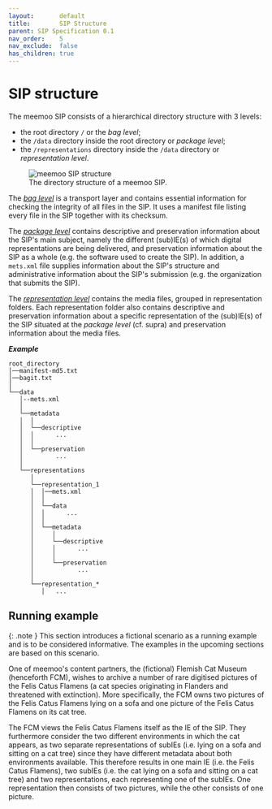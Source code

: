 ```yaml
---
layout:       default
title:        SIP Structure
parent: SIP Specification 0.1
nav_order:    5
nav_exclude:  false
has_children: true
---
```


# SIP structure

The meemoo SIP consists of a hierarchical directory structure with 3 levels:

- the root directory `/` or the _bag level_;
- the `/data` directory inside the root directory or _package level_;
- the `/representations` directory inside the `/data` directory or _representation level_.

<figure class="mx-auto">
  <img src="../../../../../assets/images_spec/sip_structure.png" alt="meemoo SIP structure" /> 
  <figcaption>The directory structure of a meemoo SIP.</figcaption>
</figure>

The [_bag level_](/4_structure_bag) is a transport layer and contains essential information for checking the integrity of all files in the SIP.
It uses a manifest file listing every file in the SIP together with its checksum.

The [_package level_](/5_structure_package) contains descriptive and preservation information about the SIP's main subject, namely the different (sub)IE(s) of which digital representations are being delivered, and preservation information about the SIP as a whole (e.g. the software used to create the SIP).
In addition, a `mets.xml` file supplies information about the SIP's structure and administrative information about the SIP's submission (e.g. the organization that submits the SIP).

The [_representation level_](/6_structure_representation) contains the media files, grouped in representation folders.
Each representation folder also contains descriptive and preservation information about a specific representation of the (sub)IE(s) of the SIP situated at the _package level_ (cf. supra) and preservation information about the media files.

**_Example_**

```plaintext
root_directory
│──manifest-md5.txt
│──bagit.txt
│
└──data
   │--mets.xml
   │
   └──metadata
   │  │
   │  └──descriptive
   │  │      ...
   │  │
   │  └──preservation
   │         ... 
   │
   └──representations
      │
      └──representation_1
      │  │──mets.xml
      │  │
      │  └──data
      │  │      ...
      │  │
      │  └──metadata
      │     │
      │     └──descriptive
      │     │      ...
      │     │
      │     └──preservation
      │            ...
      │
      └──representation_*
         │   ...
```

## Running example

{: .note }
This section introduces a fictional scenario as a running example and is to be considered informative.
The examples in the upcoming sections are based on this scenario.

One of meemoo's content partners, the (fictional) Flemish Cat Museum (henceforth FCM), wishes to archive a number of rare digitised pictures of the Felis Catus Flamens (a cat species originating in Flanders and threatened with extinction).
More specifically, the FCM owns two pictures of the Felis Catus Flamens lying on a sofa and one picture of the Felis Catus Flamens on its cat tree.

The FCM views the Felis Catus Flamens itself as the IE of the SIP.
They furthermore consider the two different environments in which the cat appears, as two separate representations of subIEs (i.e. lying on a sofa and sitting on a cat tree) since they have different metadata about both environments available.
This therefore results in one main IE (i.e. the Felis Catus Flamens), two subIEs (i.e. the cat lying on a sofa and sitting on a cat tree) and two representations, each representing one of the subIEs.
One representation then consists of two pictures, while the other consists of one picture.